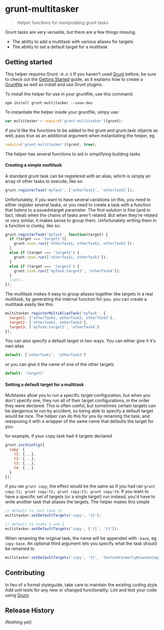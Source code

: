# grunt-multitasker
> Helper functions for manipulating grunt tasks

Grunt tasks are very versatile, but there are a few things missing.
 * The ability to add a multitask with various aliases for targets
 * The ability to set a default target for a multitask

## Getting started
This helper requires Grunt `~0.4.5`
If you haven't used [Grunt](http://gruntjs.com/) before, be sure to check out the
[Getting Started](http://gruntjs.com/getting-started) guide, as it explains how to
create a [Gruntfile](http://gruntjs.com/sample-gruntfile) as well as install and
use Grunt plugins.

To install the helper for use in your gruntfile, use this command:
```shell
npm install grunt-multitasker --save-dev
```

To instantiate the helper inside your gruntfile, simpy use:
```js
var multitasker = require('grunt-multitasker')(grunt);
```

if you'd like the functions to be added to the grunt and grunt.task objects as well, pass true
as an additional argument when instantiating the helper, eg
```js
require('grunt-multitasker')(grunt, true);
```

The helper has several functions to aid in simplifying building tasks

#### Creating a simple multitask
A standard grunt task can be registered with an alias, which is simply an array of other tasks
to execute, like so:
```js
grunt.registerTask('myTask', ['otherTask1', 'otherTask2']);
```

Unfortunately, if you want to have several variations on this, you need to either register several
tasks, or you need to create a task with a function that listens to a psuedotarget parameter. The
first solution is fine (and in fact, ideal) when the chains of tasks aren't related. But when they're
related or very similar, it makes sense to group them. Unfortunately writing them in a function
is clunky, like so:
```js
grunt.registerTask('myTask', function(target) {
  if (target === 'target1'){
    grunt.task.run(['otherTask1, otherTask2, otherTask3']);
  }
  else if (target === 'target2') {
    grunt.task.run(['otherTask1, otherTask3']);
  }
  else if (target === 'target3') {
    grunt.task.run(['myTask:target2', 'otherTask4']);
  }
  //etc...
});
```

The multitask makes it easy to group aliases together like targets in a real multitask,
by generating the internal function for you.
you can create a multitask easily like this:
```js
multitasker.registerMultiAliasTask('myTask', {
  target1: ['otherTask1, otherTask2, otherTask3'],
  target2: ['otherTask1, otherTask3'],
  target3: ['myTask:target2', 'otherTask4']
});
```

You can also specify a default target in two ways. You can either give it it's own alias
```js
default: ['otherTask1', 'otherTask2']
```
or you can give it the name of one of the other targets
```js
default: 'target3'
```

#### Setting a default target for a multitask
Multitasks allow you to run a specific target configuration,
but when you don't specify one, they run all of their target configurations,
in the order they were declared. This is often useful, but sometimes certain
targets can be dangerous to run by accident, so being able to specify a
default target would be nice. The helper can do this for you by renaming the task,
and reexposing it with a wrapper of the same name that defaults the target for you.

for example, if your copy task had 4 targets declared
```js
grunt.initConfig({
  copy: {
    t1: {...},
    t2: {...},
    t3: {...},
    t4: {...}
  }
});
```
if you ran `grunt copy`, the effect would be the same as if you had ran
`grunt copy:t1; grunt copy:t2; grunt copy:t3; grunt copy:t4`. If you want to
have a specific set of targets (or a single target) run instead, you'd have to write another task
that aliases the targets. The helper makes this simple

```js
// default to just task t2
multitasker.setDefaultTargets('copy', 't2');

// default to tasks 1 and 3
multitasker.setDefaultTargets('copy', ['t1', 't3']);
```
When renaming the original task, the name will be appended with `-base`, eg `copy-base`. An optional
third argument lets you specify what the task should be renamed to
```js
multitasker.setDefaultTargets('copy', 't2', 'theTaskFormerlyKnownAsCopy');
```

## Contributing
In lieu of a formal styleguide, take care to maintain the existing coding style. Add unit tests for any new or changed functionality. Lint and test your code using [Grunt](http://gruntjs.com/).

## Release History
_(Nothing yet)_
